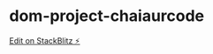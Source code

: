 # dom-project-chaiaurcode

[Edit on StackBlitz ⚡️](https://stackblitz.com/edit/dom-project-chaiaurcode-hbszpn)